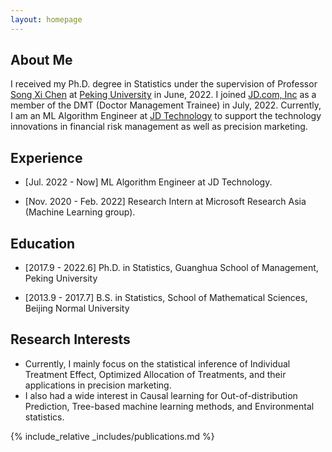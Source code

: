 ```yaml
---
layout: homepage
---
```


## About Me
 
I received my Ph.D. degree in Statistics under the supervision of Professor [Song Xi Chen](https://songxichen.com) at [Peking University](https://www.pku.edu.cn) in June, 2022.
I joined [JD.com, Inc](https://corporate.jd.com) as a member of the DMT (Doctor Management Trainee) in July, 2022.
Currently,
I am an ML Algorithm Engineer at [JD Technology](https://www.jdt.com.cn/about) to support the technology innovations in financial risk management as well as precision marketing.

## Experience
- [Jul. 2022 - Now] ML Algorithm Engineer at JD Technology.

- [Nov. 2020 - Feb. 2022] Research Intern at Microsoft Research Asia (Machine Learning group).
  

## Education

- [2017.9 - 2022.6] Ph.D. in Statistics, Guanghua School of Management, Peking University 
   

- [2013.9 - 2017.7] B.S. in Statistics, School of Mathematical Sciences, Beijing Normal University

## Research Interests

- Currently, I mainly focus on the statistical inference of Individual Treatment Effect, Optimized Allocation of Treatments, and their applications in precision marketing.
- I also had a wide interest in Causal learning for Out-of-distribution Prediction, Tree-based machine learning methods, and Environmental statistics.


{% include_relative _includes/publications.md %}





